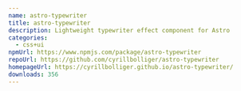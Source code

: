 ```yaml
---
name: astro-typewriter
title: astro-typewriter
description: Lightweight typewriter effect component for Astro
categories:
  - css+ui
npmUrl: https://www.npmjs.com/package/astro-typewriter
repoUrl: https://github.com/cyrillbolliger/astro-typewriter
homepageUrl: https://cyrillbolliger.github.io/astro-typewriter/
downloads: 356
---
```

